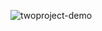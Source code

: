 ![twoproject-demo](https://github.com/user-attachments/assets/27d712a6-c8b4-4488-b1fb-6d7813e823cb)
